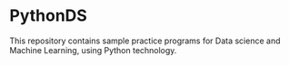 # PythonDS
This repository contains sample practice programs for Data science and Machine Learning, using Python technology.
